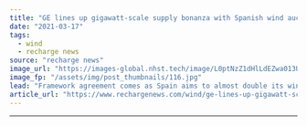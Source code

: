 ```yaml
---
title: "GE lines up gigawatt-scale supply bonanza with Spanish wind auction winner"
date: "2021-03-17"
tags: 
  - wind
  - recharge news
source: "recharge news"
image_url: "https://images-global.nhst.tech/image/L0ptNzZ1dHlLdEZwa013UGJYeHBXaVZMYWs1d1E1YjFUV0NidXo1OWlPRT0=/nhst/binary/c2a1ab158fdf4edf465bd819d9d76c9a"
image_fp: "/assets/img/post_thumbnails/116.jpg"
lead: "Framework agreement comes as Spain aims to almost double its wind capacity this decade to 50GW"
article_url: "https://www.rechargenews.com/wind/ge-lines-up-gigawatt-scale-supply-bonanza-with-spanish-wind-auction-winner/2-1-982622"
---
```


---
